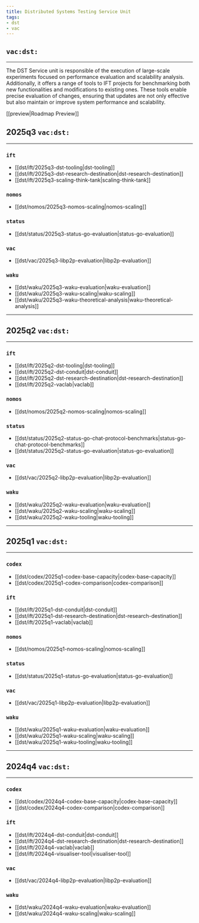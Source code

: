 ```yaml
---
title: Distributed Systems Testing Service Unit
tags:
- dst
- vac
---
```



## `vac:dst:`

---

The DST Service unit is responsible of the execution of large-scale 
experiments focused on performance evaluation and scalability analysis.
Additionally, it offers a range of tools to IFT projects for benchmarking
both new functionalities and modifications to existing ones. 
These tools enable precise evaluation of changes, ensuring that updates 
are not only effective but also maintain or improve system performance and scalability.


[[preview|Roadmap Preview]]

## 2025q3 `vac:dst:`
---

### `ift`
* [[dst/ift/2025q3-dst-tooling|dst-tooling]]
* [[dst/ift/2025q3-dst-research-destination|dst-research-destination]]
* [[dst/ift/2025q3-scaling-think-tank|scaling-think-tank]]

### `nomos`
* [[dst/nomos/2025q3-nomos-scaling|nomos-scaling]]

### `status`
* [[dst/status/2025q3-status-go-evaluation|status-go-evaluation]]

### `vac`
* [[dst/vac/2025q3-libp2p-evaluation|libp2p-evaluation]]

### `waku`
* [[dst/waku/2025q3-waku-evaluation|waku-evaluation]]
* [[dst/waku/2025q3-waku-scaling|waku-scaling]]
* [[dst/waku/2025q3-waku-theoretical-analysis|waku-theoretical-analysis]]

---
## 2025q2 `vac:dst:`
---

### `ift`
* [[dst/ift/2025q2-dst-tooling|dst-tooling]]
* [[dst/ift/2025q2-dst-conduit|dst-conduit]]
* [[dst/ift/2025q2-dst-research-destination|dst-research-destination]]
* [[dst/ift/2025q2-vaclab|vaclab]]

### `nomos`
* [[dst/nomos/2025q2-nomos-scaling|nomos-scaling]]

### `status`
* [[dst/status/2025q2-status-go-chat-protocol-benchmarks|status-go-chat-protocol-benchmarks]]
* [[dst/status/2025q2-status-go-evaluation|status-go-evaluation]]

### `vac`
* [[dst/vac/2025q2-libp2p-evaluation|libp2p-evaluation]]

### `waku`
* [[dst/waku/2025q2-waku-evaluation|waku-evaluation]]
* [[dst/waku/2025q2-waku-scaling|waku-scaling]]
* [[dst/waku/2025q2-waku-tooling|waku-tooling]]

---
## 2025q1 `vac:dst:`
---
### `codex`
* [[dst/codex/2025q1-codex-base-capacity|codex-base-capacity]]
* [[dst/codex/2025q1-codex-comparison|codex-comparison]]

### `ift`
* [[dst/ift/2025q1-dst-conduit|dst-conduit]]
* [[dst/ift/2025q1-dst-research-destination|dst-research-destination]]
* [[dst/ift/2025q1-vaclab|vaclab]]

### `nomos`
* [[dst/nomos/2025q1-nomos-scaling|nomos-scaling]]

### `status`
* [[dst/status/2025q1-status-go-evaluation|status-go-evaluation]]

### `vac`
* [[dst/vac/2025q1-libp2p-evaluation|libp2p-evaluation]]

### `waku`
* [[dst/waku/2025q1-waku-evaluation|waku-evaluation]]
* [[dst/waku/2025q1-waku-scaling|waku-scaling]]
* [[dst/waku/2025q1-waku-tooling|waku-tooling]]

---
## 2024q4 `vac:dst:`
---
### `codex`
* [[dst/codex/2024q4-codex-base-capacity|codex-base-capacity]]
* [[dst/codex/2024q4-codex-comparison|codex-comparison]]

### `ift`
* [[dst/ift/2024q4-dst-conduit|dst-conduit]]
* [[dst/ift/2024q4-dst-research-destination|dst-research-destination]]
* [[dst/ift/2024q4-vaclab|vaclab]]
* [[dst/ift/2024q4-visualiser-tool|visualiser-tool]]

### `vac`
* [[dst/vac/2024q4-libp2p-evaluation|libp2p-evaluation]]

### `waku`
* [[dst/waku/2024q4-waku-evaluation|waku-evaluation]]
* [[dst/waku/2024q4-waku-scaling|waku-scaling]]